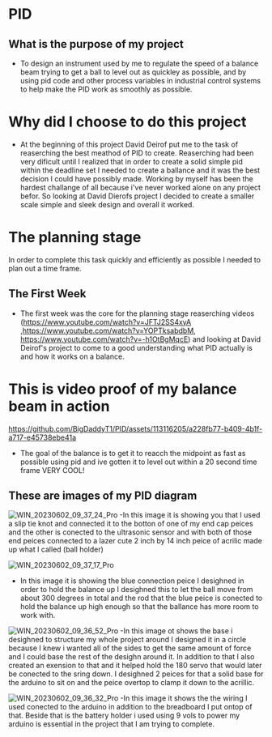 # PID
## What is the purpose of my project
-  To design an instrument used by me to regulate the speed of a balance beam trying to get a ball to level out as quickley as possible, and by using pid code and other process variables in industrial control systems to help make the PID work as smoothly as possible.

# Why did I choose to do this project
- At the beginning of this project David Deirof put me to the task of reaserching the best meathod of PID to create. Reaserching had been very dificult until I realized that in order to create a solid simple pid within the deadline set I needed to create a ballance and it was the best decision I could have possibly made. Working by myself has been the hardest challange of all because i've never worked alone on any project befor. So looking at David Dierofs project I decided to create a smaller scale simple and sleek design and overall it worked. 

# The planning stage 
In order to complete this task quickly and efficiently as possible I needed to plan out a time frame.
## The First Week 
- The first week was the core for the planning stage reaserching videos (https://www.youtube.com/watch?v=JFTJ2SS4xyA ,https://www.youtube.com/watch?v=YOPTksabdbM, https://www.youtube.com/watch?v=-h1OtBgMqcE) and looking at David Deirof's project to come to a good understanding what PID actually is and how it works on a balance.

# This is video proof of my balance beam in action 
https://github.com/BigDaddyT1/PID/assets/113116205/a228fb77-b409-4b1f-a717-e45738ebe41a
- The goal of the balance is to get it to reacch the midpoint as fast as possible using pid and ive gotten it to level out within a 20 second time frame VERY COOL!
## These are images of my PID diagram 

![WIN_20230602_09_37_24_Pro](https://github.com/BigDaddyT1/PID/assets/113116205/7fc2ffca-cf62-4324-8834-39e3719b3004)
-In this image it is showing you that I used a slip tie knot and connected it to the botton of one of my end cap peices and the other is conected to the ultrasonic sensor and with both of those end peices connected to a lazer cute 2 inch by 14 inch peice of acrilic made up what I called (ball holder) 

![WIN_20230602_09_37_17_Pro](https://github.com/BigDaddyT1/PID/assets/113116205/8d7ea64d-2cce-4aab-9a78-d7afc368533a)
- In this image it is showing the blue connection peice I desighned in order to hold the balance up I desighned this to let the ball move from about 300 degrees in total and the rod that the blue peice is conected to hold the balance up high enough so that the ballance has more room to work with.

![WIN_20230602_09_36_52_Pro](https://github.com/BigDaddyT1/PID/assets/113116205/17f184cc-8dd1-4b90-8c5e-618fc6c76a61)
-In this image ot shows the base i desighned to structure my whole project around I designed it in a circle because I knew i wanted all of the sides to get the same amount of force and I could base the rest of the desighn around it. In addition to that I also created an exension to that and it helped hold the 180 servo that would later be conected to the sring down. I desighned 2 peices for that a solid base for the arduino to sit on and the peice overtop to clamp it down to the acrillic. 

![WIN_20230602_09_36_32_Pro](https://github.com/BigDaddyT1/PID/assets/113116205/1fff1fe8-5f3a-4bf1-af4e-c8416dfaf862)
-In this image it shows the the wiring I used conected to the arduino in addition to the breadboard I put ontop of that. Beside that is the battery holder i used using 9 vols to power my arduino is essential in the project that I am trying to complete. 
